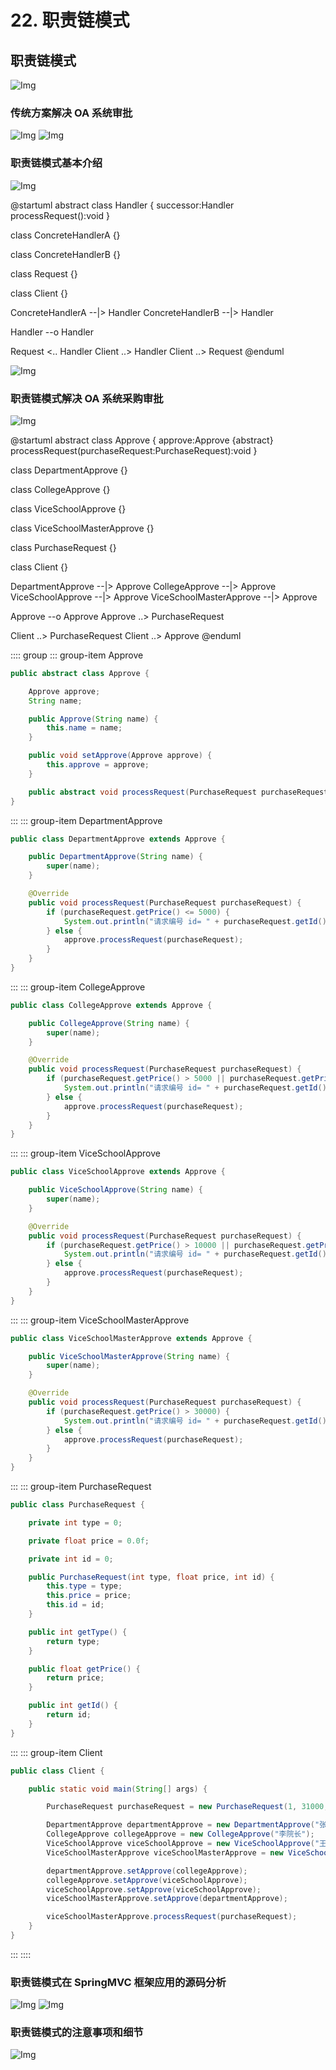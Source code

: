 # 22. 职责链模式

## 职责链模式

![Img](https://xingqiu-tuchuang-1256524210.cos.ap-shanghai.myqcloud.com/8919/yank-note-picgo-img-20220801164107.png)

### 传统方案解决 OA 系统审批

![Img](https://xingqiu-tuchuang-1256524210.cos.ap-shanghai.myqcloud.com/8919/yank-note-picgo-img-20220801170104.png)
![Img](https://xingqiu-tuchuang-1256524210.cos.ap-shanghai.myqcloud.com/8919/yank-note-picgo-img-20220801170112.png)

### 职责链模式基本介绍

![Img](https://xingqiu-tuchuang-1256524210.cos.ap-shanghai.myqcloud.com/8919/yank-note-picgo-img-20220801170128.png)

@startuml
abstract class Handler {
successor:Handler
processRequest():void
}

class ConcreteHandlerA {}

class ConcreteHandlerB {}

class Request {}

class Client {}

ConcreteHandlerA --|> Handler
ConcreteHandlerB --|> Handler

Handler --o Handler

Request <.. Handler
Client ..> Handler
Client ..> Request
@enduml

![Img](https://xingqiu-tuchuang-1256524210.cos.ap-shanghai.myqcloud.com/8919/yank-note-picgo-img-20220801170137.png)

### 职责链模式解决 OA 系统采购审批

![Img](https://xingqiu-tuchuang-1256524210.cos.ap-shanghai.myqcloud.com/8919/yank-note-picgo-img-20220801170204.png)

@startuml
abstract class Approve {
approve:Approve
{abstract} processRequest(purchaseRequest:PurchaseRequest):void
}

class DepartmentApprove {}

class CollegeApprove {}

class ViceSchoolApprove {}

class ViceSchoolMasterApprove {}

class PurchaseRequest {}

class Client {}

DepartmentApprove --|> Approve
CollegeApprove --|> Approve
ViceSchoolApprove --|> Approve
ViceSchoolMasterApprove --|> Approve

Approve --o Approve
Approve ..> PurchaseRequest

Client ..> PurchaseRequest
Client ..> Approve
@enduml

:::: group
::: group-item Approve

```java
public abstract class Approve {

    Approve approve;
    String name;

    public Approve(String name) {
        this.name = name;
    }

    public void setApprove(Approve approve) {
        this.approve = approve;
    }

    public abstract void processRequest(PurchaseRequest purchaseRequest);
}
```

:::
::: group-item DepartmentApprove

```java
public class DepartmentApprove extends Approve {

    public DepartmentApprove(String name) {
        super(name);
    }

    @Override
    public void processRequest(PurchaseRequest purchaseRequest) {
        if (purchaseRequest.getPrice() <= 5000) {
            System.out.println("请求编号 id= " + purchaseRequest.getId() + " 被" + this.name + " 处理");
        } else {
            approve.processRequest(purchaseRequest);
        }
    }
}
```

:::
::: group-item CollegeApprove

```java
public class CollegeApprove extends Approve {

    public CollegeApprove(String name) {
        super(name);
    }

    @Override
    public void processRequest(PurchaseRequest purchaseRequest) {
        if (purchaseRequest.getPrice() > 5000 || purchaseRequest.getPrice() <= 10000) {
            System.out.println("请求编号 id= " + purchaseRequest.getId() + " 被" + this.name + " 处理");
        } else {
            approve.processRequest(purchaseRequest);
        }
    }
}
```

:::
::: group-item ViceSchoolApprove

```java
public class ViceSchoolApprove extends Approve {

    public ViceSchoolApprove(String name) {
        super(name);
    }

    @Override
    public void processRequest(PurchaseRequest purchaseRequest) {
        if (purchaseRequest.getPrice() > 10000 || purchaseRequest.getPrice() <= 30000) {
            System.out.println("请求编号 id= " + purchaseRequest.getId() + " 被" + this.name + " 处理");
        } else {
            approve.processRequest(purchaseRequest);
        }
    }
}
```

:::
::: group-item ViceSchoolMasterApprove

```java
public class ViceSchoolMasterApprove extends Approve {

    public ViceSchoolMasterApprove(String name) {
        super(name);
    }

    @Override
    public void processRequest(PurchaseRequest purchaseRequest) {
        if (purchaseRequest.getPrice() > 30000) {
            System.out.println("请求编号 id= " + purchaseRequest.getId() + " 被" + this.name + " 处理");
        } else {
            approve.processRequest(purchaseRequest);
        }
    }
}
```

:::
::: group-item PurchaseRequest

```java
public class PurchaseRequest {

    private int type = 0;

    private float price = 0.0f;

    private int id = 0;

    public PurchaseRequest(int type, float price, int id) {
        this.type = type;
        this.price = price;
        this.id = id;
    }

    public int getType() {
        return type;
    }

    public float getPrice() {
        return price;
    }

    public int getId() {
        return id;
    }
}
```

:::
::: group-item Client

```java
public class Client {

    public static void main(String[] args) {

        PurchaseRequest purchaseRequest = new PurchaseRequest(1, 31000, 1);

        DepartmentApprove departmentApprove = new DepartmentApprove("张主任");
        CollegeApprove collegeApprove = new CollegeApprove("李院长");
        ViceSchoolApprove viceSchoolApprove = new ViceSchoolApprove("王副校");
        ViceSchoolMasterApprove viceSchoolMasterApprove = new ViceSchoolMasterApprove("姚校长");

        departmentApprove.setApprove(collegeApprove);
        collegeApprove.setApprove(viceSchoolApprove);
        viceSchoolApprove.setApprove(viceSchoolApprove);
        viceSchoolMasterApprove.setApprove(departmentApprove);

        viceSchoolMasterApprove.processRequest(purchaseRequest);
    }
}
```

:::
::::

### 职责链模式在 SpringMVC 框架应用的源码分析

![Img](https://xingqiu-tuchuang-1256524210.cos.ap-shanghai.myqcloud.com/8919/yank-note-picgo-img-20220801170223.png)
![Img](https://xingqiu-tuchuang-1256524210.cos.ap-shanghai.myqcloud.com/8919/yank-note-picgo-img-20220801170228.png)

### 职责链模式的注意事项和细节

![Img](https://xingqiu-tuchuang-1256524210.cos.ap-shanghai.myqcloud.com/8919/yank-note-picgo-img-20220801170244.png)
